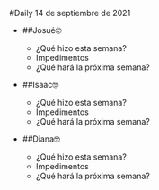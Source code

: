 #Daily 14 de septiembre de 2021
  - ##Josué🤓
    - ¿Qué hizo esta semana?
    - Impedimentos
    - ¿Qué hará la próxima semana?
    
  - ##Isaac🤓
    - ¿Qué hizo esta semana?
    - Impedimentos
    - ¿Qué hará la próxima semana?
    
  - ##Diana🤓
    - ¿Qué hizo esta semana?
    - Impedimentos
    - ¿Qué hará la próxima semana?
